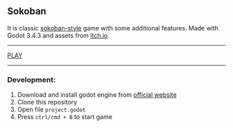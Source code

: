 ## Sokoban

It is classic [sokoban-style](https://en.wikipedia.org/wiki/Sokoban) game with some additional features. Made with Godot 3.4.3 and assets from <a href="https://itch.io/" target="_blank">itch.io</a>.

---

[PLAY](https://korvin89.github.io/games/sokoban/)

---

### Development:

1. Download and install godot engine from [official website](https://godotengine.org/)
2. Clone this repository
3. Open file `project.godot`
4. Press `ctrl/cmd + B` to start game
